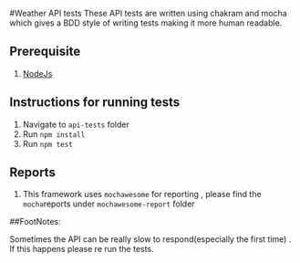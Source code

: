 #Weather API tests
These API tests are written using chakram and mocha which gives a BDD style of writing tests making it more human readable.

## Prerequisite
1. [NodeJs](https://nodejs.org/en/) 

## Instructions for running tests

1. Navigate to `api-tests` folder
2. Run `npm install`
3. Run `npm test`

## Reports
1. This framework uses `mochawesome` for reporting , please find the `mocha`reports under `mochawesome-report` folder

##FootNotes:

Sometimes the API can be really slow to respond(especially the first time) . If this happens
please re run the tests.
